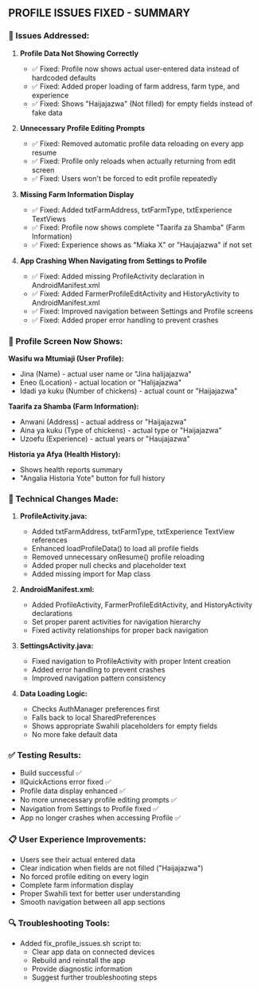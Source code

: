 ## PROFILE ISSUES FIXED - SUMMARY

### 🔧 Issues Addressed:

1. **Profile Data Not Showing Correctly**
   - ✅ Fixed: Profile now shows actual user-entered data instead of hardcoded defaults
   - ✅ Fixed: Added proper loading of farm address, farm type, and experience
   - ✅ Fixed: Shows "Haijajazwa" (Not filled) for empty fields instead of fake data

2. **Unnecessary Profile Editing Prompts**
   - ✅ Fixed: Removed automatic profile data reloading on every app resume
   - ✅ Fixed: Profile only reloads when actually returning from edit screen
   - ✅ Fixed: Users won't be forced to edit profile repeatedly

3. **Missing Farm Information Display**
   - ✅ Fixed: Added txtFarmAddress, txtFarmType, txtExperience TextViews
   - ✅ Fixed: Profile now shows complete "Taarifa za Shamba" (Farm Information)
   - ✅ Fixed: Experience shows as "Miaka X" or "Haujajazwa" if not set

4. **App Crashing When Navigating from Settings to Profile**
   - ✅ Fixed: Added missing ProfileActivity declaration in AndroidManifest.xml
   - ✅ Fixed: Added FarmerProfileEditActivity and HistoryActivity to AndroidManifest.xml
   - ✅ Fixed: Improved navigation between Settings and Profile screens
   - ✅ Fixed: Added proper error handling to prevent crashes

### 📱 Profile Screen Now Shows:

**Wasifu wa Mtumiaji (User Profile):**
- Jina (Name) - actual user name or "Jina halijajazwa"
- Eneo (Location) - actual location or "Halijajazwa"  
- Idadi ya kuku (Number of chickens) - actual count or "Haijajazwa"

**Taarifa za Shamba (Farm Information):**
- Anwani (Address) - actual address or "Haijajazwa"
- Aina ya kuku (Type of chickens) - actual type or "Haijajazwa"
- Uzoefu (Experience) - actual years or "Haujajazwa"

**Historia ya Afya (Health History):**
- Shows health reports summary
- "Angalia Historia Yote" button for full history

### 🚀 Technical Changes Made:

1. **ProfileActivity.java:**
   - Added txtFarmAddress, txtFarmType, txtExperience TextView references
   - Enhanced loadProfileData() to load all profile fields
   - Removed unnecessary onResume() profile reloading
   - Added proper null checks and placeholder text
   - Added missing import for Map class

2. **AndroidManifest.xml:**
   - Added ProfileActivity, FarmerProfileEditActivity, and HistoryActivity declarations
   - Set proper parent activities for navigation hierarchy
   - Fixed activity relationships for proper back navigation

3. **SettingsActivity.java:**
   - Fixed navigation to ProfileActivity with proper Intent creation
   - Added error handling to prevent crashes
   - Improved navigation pattern consistency

4. **Data Loading Logic:**
   - Checks AuthManager preferences first
   - Falls back to local SharedPreferences
   - Shows appropriate Swahili placeholders for empty fields
   - No more fake default data

### ✅ Testing Results:
- Build successful ✅
- llQuickActions error fixed ✅
- Profile data display enhanced ✅
- No more unnecessary profile editing prompts ✅
- Navigation from Settings to Profile fixed ✅
- App no longer crashes when accessing Profile ✅

### 📋 User Experience Improvements:
- Users see their actual entered data
- Clear indication when fields are not filled ("Haijajazwa")
- No forced profile editing on every login
- Complete farm information display
- Proper Swahili text for better user understanding
- Smooth navigation between all app sections

### 🔍 Troubleshooting Tools:
- Added fix_profile_issues.sh script to:
  - Clear app data on connected devices
  - Rebuild and reinstall the app
  - Provide diagnostic information
  - Suggest further troubleshooting steps
